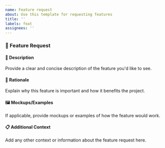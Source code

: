 ```yaml
---
name: Feature request
about: Use this template for requesting features
title: ''
labels: feat
assignees: ''
---
```


### 🌟 Feature Request

#### 📝 Description

Provide a clear and concise description of the feature you'd like to see.

#### 🤔 Rationale

Explain why this feature is important and how it benefits the project.

#### 🖼️ Mockups/Examples

If applicable, provide mockups or examples of how the feature would work.

#### 📋 Additional Context

Add any other context or information about the feature request here.
